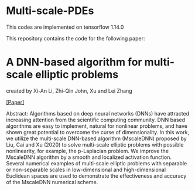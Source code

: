 # Multi-scale-PDEs
This codes are implemented on tensorflow 1.14.0

This repository contains the code for the following paper:

# A DNN-based algorithm for multi-scale elliptic problems  
created by Xi-An Li, Zhi-Qin John, Xu and Lei Zhang

[[Paper]](https://arxiv.org/abs/2009.14597)

Abstract: Algorithms based on deep neural networks (DNNs) have attracted increasing attention from the scientific computing community. DNN based algorithms are easy to implement, natural for nonlinear problems, and have shown great potential to overcome the curse of dimensionality. In this work, we utilize the multi-scale DNN-based algorithm (MscaleDNN) proposed by Liu, Cai and Xu (2020) to solve multi-scale elliptic problems with possible nonlinearity, for example, the p-Laplacian problem. We improve the MscaleDNN algorithm by a smooth and localized activation function. Several numerical examples of multi-scale elliptic problems with separable or non-separable scales in low-dimensional and high-dimensional Euclidean spaces are used to demonstrate the effectiveness and accuracy of the MscaleDNN numerical scheme.

